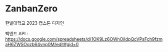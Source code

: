 # ZanbanZero

한밭대학교 2023 캡스톤 디자인

백엔드 API : https://docs.google.com/spreadsheets/d/1OK9Lz6OWnOiIdpQcVPsFch9fzmaH6ZWSOozb64vnp0M/edit#gid=0
